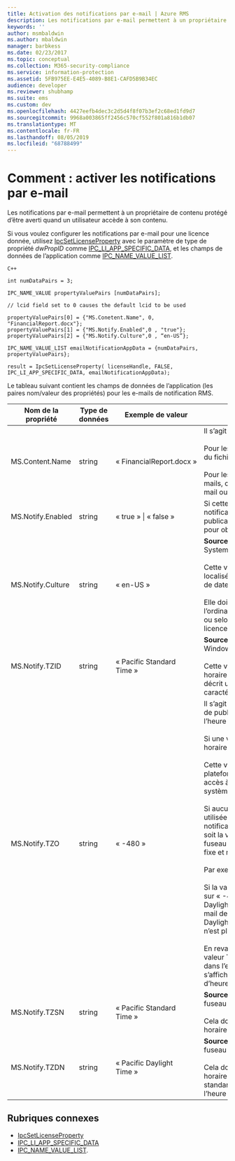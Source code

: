 ```yaml
---
title: Activation des notifications par e-mail | Azure RMS
description: Les notifications par e-mail permettent à un propriétaire de contenu protégé d’être averti quand un utilisateur accède à son contenu.
keywords: ''
author: msmbaldwin
ms.author: mbaldwin
manager: barbkess
ms.date: 02/23/2017
ms.topic: conceptual
ms.collection: M365-security-compliance
ms.service: information-protection
ms.assetid: 5FB975EE-E4E5-4089-B8E1-CAFD5B9B34EC
audience: developer
ms.reviewer: shubhamp
ms.suite: ems
ms.custom: dev
ms.openlocfilehash: 4427eefb4dec3c2d5d4f8f07b3ef2c68ed1fd9d7
ms.sourcegitcommit: 9968a003865ff2456c570cf552f801a816b1db07
ms.translationtype: MT
ms.contentlocale: fr-FR
ms.lasthandoff: 08/05/2019
ms.locfileid: "68788499"
---
```

# <a name="how-to-enable-email-notification"></a>Comment : activer les notifications par e-mail

Les notifications par e-mail permettent à un propriétaire de contenu protégé d’être averti quand un utilisateur accède à son contenu.

Si vous voulez configurer les notifications par e-mail pour une licence donnée, utilisez [IpcSetLicenseProperty](https://msdn.microsoft.com/library/hh535271.aspx) avec le paramètre de type de propriété *dwPropID* comme [IPC\_LI\_APP\_SPECIFIC\_DATA](https://msdn.microsoft.com/library/hh535287.aspx), et les champs de données de l’application comme [IPC\_NAME\_VALUE\_LIST](https://msdn.microsoft.com/library/hh535277.aspx).

    C++

    int numDataPairs = 3;

    IPC_NAME_VALUE propertyValuePairs [numDataPairs];

    // lcid field set to 0 causes the default lcid to be used

    propertyValuePairs[0] = {"MS.Conetent.Name", 0, "FinancialReport.docx"};
    propertyValuePairs[1] = {"MS.Notify.Enabled",0 , "true"};
    propertyValuePairs[2] = {"MS.Notify.Culture",0 , “en-US”};

    IPC_NAME_VALUE_LIST emailNotificationAppData = {numDataPairs, propertyValuePairs};

    result = IpcSetLicenseProperty( licenseHandle, FALSE, IPC_LI_APP_SPECIFIC_DATA, emailNotificationAppData);


Le tableau suivant contient les champs de données de l’application (les paires nom/valeur des propriétés) pour les e-mails de notification RMS.


|Nom de la propriété | Type de données | Exemple de valeur | Remarques |
|--------------|-----------|---------------|-------|
|MS.Content.Name|string|« FinancialReport.docx »|Il s’agit d’un identificateur associé au contenu protégé.<br><br> Pour les fichiers protégés, cette valeur doit être le nom du fichier, sans les informations de chemin.<br><br> Pour les autres types de contenu, par exemple, les e-mails, cette valeur peut correspondre à l’objet de l’e-mail ou bien être vide.|
|MS.Notify.Enabled|string|« true » &#124; « false »|Si cette valeur est définie sur « true », un e-mail de notification est envoyé au propriétaire de la licence de publication quand un utilisateur tente d’utiliser sa licence pour obtenir une licence utilisateur final.|
|MS.Notify.Culture|string|« en-US »| **Source :** System.Globalization.CultureInfo.CurrentUICulture.Name <br><br>Cette valeur est utilisée pour déterminer la langue localisée de l’e-mail de notification, ainsi que le format de date et d’heure qui doit être utilisé dans l’e-mail.<br><br>Elle doit être définie selon les paramètres utilisateur de l’ordinateur sur lequel est créée la licence de publication, ou selon la culture par défaut du propriétaire de la licence de publication.|
|MS.Notify.TZID|string|« Pacific Standard Time »|**Source :** TimeZoneInfo.Local.Id - ID de fuseau horaire Windows.<br><br>Cette valeur correspond à l’identificateur de fuseau horaire du système d’exploitation Microsoft Windows qui décrit un fuseau horaire particulier et ses caractéristiques.|
|MS.Notify.TZO|string|« -480 »|Il s’agit du décalage horaire du propriétaire de la licence de publication, exprimé en minutes, par rapport à l’heure UTC.<br><br>Si une valeur TZID est fournie, le décalage du fuseau horaire spécifié sera utilisé et cette valeur sera ignorée.<br><br>Cette valeur sera probablement utilisée par les plateformes de publication non Windows qui n’ont pas accès à la liste des valeurs d’ID de fuseau horaire du système d’exploitation Windows.<br><br>Si aucune valeur TZID n’est fournie, cette valeur sera utilisée pour calculer le décalage des messages de notification et la valeur TZSN sera utilisée (quelle que soit la valeur de fuseau horaire) pour indiquer le nom du fuseau horaire. De cette manière, le fuseau horaire reste fixe et n’est pas mis à jour à l’heure d’été.<br><br>Par exemple :<br><br>Si la valeur TXID est vide, et si la valeur TZ0 est définie sur « -420 » et la valeur TZSN définie sur « Pacific Daylight Time », toutes les valeurs indiquées dans l’e-mail de notification seront ajustées à l’heure « Pacific Daylight Time » et le resteront, même si l’heure d’été n’est plus en cours.<br><br>En revanche, si une valeur TZID est fournie, ainsi qu’une valeur TZSN et une valeur TZDN, les heures spécifiées dans l’e-mail de notification seront ajustées et s’afficheront selon le mode d’affichage de date et d’heure défini (Heure d’été ou Standard).|
|MS.Notify.TZSN|string|« Pacific Standard Time »|**Source :** TimeZoneInfo.Local.StandardName - Nom du fuseau horaire standard.<br><br>Cela doit correspondre au nom localisé du fuseau horaire Standard.|
|MS.Notify.TZDN|string|« Pacific Daylight Time »|**Source :** TimeZoneInfo.Local.DaylightName - Nom du fuseau horaire de l’heure d’été.<br><br>Cela doit correspondre au nom localisé du fuseau horaire de l’heure d’été. Il peut être le même que le nom standard si le fuseau horaire ne prend pas en charge l’heure d’été.|

## <a name="related-topics"></a>Rubriques connexes

- [IpcSetLicenseProperty](https://msdn.microsoft.com/library/hh535271.aspx)
- [IPC\_LI\_APP\_SPECIFIC\_DATA](https://msdn.microsoft.com/library/hh535287.aspx)
- [IPC\_NAME\_VALUE\_LIST](https://msdn.microsoft.com/library/hh535277.aspx).

